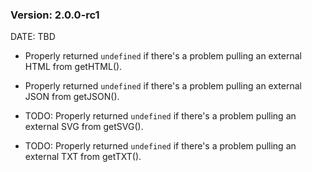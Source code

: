 ### Version: 2.0.0-rc1

DATE: TBD

- Properly returned `undefined` if there's a 
problem pulling an external HTML from 
getHTML().

- Properly returned `undefined` if there's a 
problem pulling an external JSON from 
getJSON().

- TODO: Properly returned `undefined` if there's a 
problem pulling an external SVG from 
getSVG().

- TODO: Properly returned `undefined` if there's a 
problem pulling an external TXT from 
getTXT().

